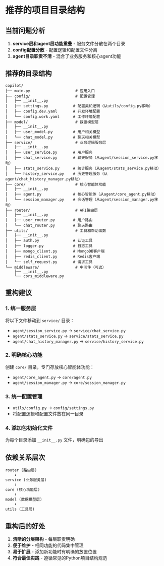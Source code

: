 # 推荐的项目目录结构

## 当前问题分析

1. **service层和agent层功能重叠** - 服务文件分散在两个目录
2. **config配置分散** - 配置逻辑和配置文件分离
3. **agent目录职责不清** - 混合了业务服务和核心agent功能

## 推荐的目录结构

```
copilot/
├── main.py                    # 应用入口
├── config/                    # 配置管理
│   ├── __init__.py
│   ├── settings.py           # 配置类和逻辑（从utils/config.py移动）
│   ├── config.dev.yaml       # 开发环境配置
│   └── config.work.yaml      # 工作环境配置
├── model/                     # 数据模型层
│   ├── __init__.py
│   ├── user_model.py         # 用户相关模型
│   └── chat_model.py         # 聊天相关模型
├── service/                   # 业务逻辑服务层
│   ├── __init__.py
│   ├── user_service.py       # 用户服务
│   ├── chat_service.py       # 聊天服务（从agent/session_service.py移动）
│   ├── stats_service.py      # 统计服务（从agent/stats_service.py移动）
│   └── history_service.py    # 历史管理服务（从agent/chat_history_manager.py移动）
├── core/                      # 核心智能体功能
│   ├── __init__.py
│   ├── agent.py              # 核心智能体（从agent/core_agent.py移动）
│   └── session_manager.py    # 会话管理（从agent/session_manager.py移动）
├── router/                    # API路由层
│   ├── __init__.py
│   ├── user_router.py        # 用户路由
│   └── chat_router.py        # 聊天路由
├── utils/                     # 工具和帮助函数
│   ├── __init__.py
│   ├── auth.py               # 认证工具
│   ├── logger.py             # 日志工具
│   ├── mongo_client.py       # MongoDB客户端
│   ├── redis_client.py       # Redis客户端
│   └── self_request.py       # 请求工具
└── middleware/                # 中间件（可选）
    ├── __init__.py
    └── cors_middleware.py
```

## 重构建议

### 1. 统一服务层

将以下文件移动到 `service/` 目录：

- `agent/session_service.py` → `service/chat_service.py`
- `agent/stats_service.py` → `service/stats_service.py`
- `agent/chat_history_manager.py` → `service/history_service.py`

### 2. 明确核心功能

创建 `core/` 目录，专门存放核心智能体功能：

- `agent/core_agent.py` → `core/agent.py`
- `agent/session_manager.py` → `core/session_manager.py`

### 3. 统一配置管理

- `utils/config.py` → `config/settings.py`
- 将配置逻辑和配置文件放在同一目录

### 4. 添加包初始化文件

为每个目录添加 `__init__.py` 文件，明确包的导出

## 依赖关系层次

```
router (路由层)
    ↓
service (业务服务层)
    ↓
core (核心功能层)
    ↓
model (数据模型层)
    ↓
utils (工具层)
```

## 重构后的好处

1. **清晰的分层架构** - 每层职责明确
2. **便于维护** - 相同功能的代码集中管理
3. **易于扩展** - 添加新功能时有明确的放置位置
4. **符合最佳实践** - 遵循常见的Python项目结构规范
